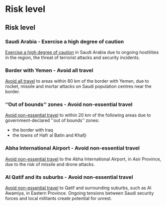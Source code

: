 # Risk level

## Risk level

### Saudi Arabia - Exercise a high degree of caution

[Exercise a high degree of caution](#levels "Risk Levels") in Saudi Arabia due to ongoing hostilities in the region, the threat of terrorist attacks and security incidents.

### Border with Yemen - Avoid all travel

[Avoid all travel](#levels "Risk Levels") to areas within 80 km of the border with Yemen, due to rocket, missile and mortar attacks on Saudi population centres near the border.

### '’Out of bounds’’ zones - Avoid non-essential travel

[Avoid non-essential travel](#levels "Risk Levels") to within 20 km of the following areas due to government-declared ''out of bounds’’ zones:

* the border with Iraq
* the towns of Hafr al Batin and Khafji

### Abha International Airport - Avoid non-essential travel

[Avoid non-essential travel](#levels "Risk Levels") to the Abha International Airport, in Asir Province, due to the risk of missile and drone attacks.

### Al Qatif and its suburbs - Avoid non-essential travel

[Avoid non-essential travel](#levels "Risk Levels") to Qatif and surrounding suburbs, such as Al Awamiya, in Eastern Province. Ongoing tensions between Saudi security forces and local militants create potential for unrest.